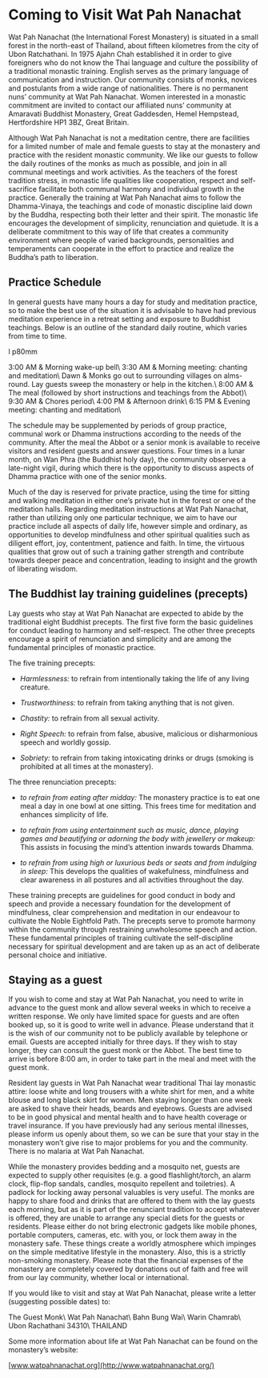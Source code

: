 Coming to Visit Wat Pah Nanachat
================================

Wat Pah Nanachat (the International Forest Monastery) is situated in a
small forest in the north-east of Thailand, about fifteen kilometres
from the city of Ubon Ratchathani. In 1975 Ajahn Chah established it in
order to give foreigners who do not know the Thai language and culture
the possibility of a traditional monastic training. English serves as
the primary language of communication and instruction. Our community
consists of monks, novices and postulants from a wide range of
nationalities. There is no permanent nuns’ community at Wat Pah
Nanachat. Women interested in a monastic commitment are invited to
contact our affiliated nuns’ community at Amaravati Buddhist Monastery,
Great Gaddesden, Hemel Hempstead, Hertfordshire HP1 3BZ, Great Britain.

Although Wat Pah Nanachat is not a meditation centre, there are
facilities for a limited number of male and female guests to stay at the
monastery and practice with the resident monastic community. We like our
guests to follow the daily routines of the monks as much as possible,
and join in all communal meetings and work activities. As the teachers
of the forest tradition stress, in monastic life qualities like
cooperation, respect and self-sacrifice facilitate both communal harmony
and individual growth in the practice. Generally the training at Wat Pah
Nanachat aims to follow the Dhamma-Vinaya, the teachings and code of
monastic discipline laid down by the Buddha, respecting both their
letter and their spirit. The monastic life encourages the development of
simplicity, renunciation and quietude. It is a deliberate commitment to
this way of life that creates a community environment where people of
varied backgrounds, personalities and temperaments can cooperate in the
effort to practice and realize the Buddha’s path to liberation.

Practice Schedule
-----------------

In general guests have many hours a day for study and meditation
practice, so to make the best use of the situation it is advisable to
have had previous meditation experience in a retreat setting and
exposure to Buddhist teachings. Below is an outline of the standard
daily routine, which varies from time to time.

l p80mm

3:00 AM & Morning wake-up bell\\
3:30 AM & Morning meeting: chanting and meditation\\
Dawn & Monks go out to surrounding villages on alms-round. Lay guests
sweep the monastery or help in the kitchen.\\
8:00 AM & The meal (followed by short instructions and teachings from
the Abbot)\\
9:30 AM & Chores period\\
4:00 PM & Afternoon drink\\
6:15 PM & Evening meeting: chanting and meditation\\

The schedule may be supplemented by periods of group practice, communal
work or Dhamma instructions according to the needs of the community.
After the meal the Abbot or a senior monk is available to receive
visitors and resident guests and answer questions. Four times in a lunar
month, on Wan Phra (the Buddhist holy day), the community observes a
late-night vigil, during which there is the opportunity to discuss
aspects of Dhamma practice with one of the senior monks.

Much of the day is reserved for private practice, using the time for
sitting and walking meditation in either one’s private hut in the forest
or one of the meditation halls. Regarding meditation instructions at Wat
Pah Nanachat, rather than utilizing only one particular technique, we
aim to have our practice include all aspects of daily life, however
simple and ordinary, as opportunities to develop mindfulness and other
spiritual qualities such as diligent effort, joy, contentment, patience
and faith. In time, the virtuous qualities that grow out of such a
training gather strength and contribute towards deeper peace and
concentration, leading to insight and the growth of liberating wisdom.

The Buddhist lay training guidelines (precepts)
-----------------------------------------------

Lay guests who stay at Wat Pah Nanachat are expected to abide by the
traditional eight Buddhist precepts. The first five form the basic
guidelines for conduct leading to harmony and self-respect. The other
three precepts encourage a spirit of renunciation and simplicity and are
among the fundamental principles of monastic practice.

The five training precepts:

-   *Harmlessness:* to refrain from intentionally taking the life of any
    living creature.

-   *Trustworthiness:* to refrain from taking anything that is not
    given.

-   *Chastity:* to refrain from all sexual activity.

-   *Right Speech:* to refrain from false, abusive, malicious or
    disharmonious speech and worldly gossip.

-   *Sobriety:* to refrain from taking intoxicating drinks or drugs
    (smoking is prohibited at all times at the monastery).

The three renunciation precepts:

-   *to refrain from eating after midday:* The monastery practice is to
    eat one meal a day in one bowl at one sitting. This frees time for
    meditation and enhances simplicity of life.

-   *to refrain from using entertainment such as music, dance, playing
    games and beautifying or adorning the body with jewellery or
    makeup:* This assists in focusing the mind’s attention inwards
    towards Dhamma.

-   *to refrain from using high or luxurious beds or seats and from
    indulging in sleep:* This develops the qualities of wakefulness,
    mindfulness and clear awareness in all postures and all activities
    throughout the day.

These training precepts are guidelines for good conduct in body and
speech and provide a necessary foundation for the development of
mindfulness, clear comprehension and meditation in our endeavour to
cultivate the Noble Eightfold Path. The precepts serve to promote
harmony within the community through restraining unwholesome speech and
action. These fundamental principles of training cultivate the
self-discipline necessary for spiritual development and are taken up as
an act of deliberate personal choice and initiative.

Staying as a guest
------------------

If you wish to come and stay at Wat Pah Nanachat, you need to write in
advance to the guest monk and allow several weeks in which to receive a
written response. We only have limited space for guests and are often
booked up, so it is good to write well in advance. Please understand
that it is the wish of our community not to be publicly available by
telephone or email. Guests are accepted initially for three days. If
they wish to stay longer, they can consult the guest monk or the Abbot.
The best time to arrive is before 8:00 am, in order to take part in the
meal and meet with the guest monk.

Resident lay guests in Wat Pah Nanachat wear traditional Thai lay
monastic attire: loose white and long trousers with a white shirt for
men, and a white blouse and long black skirt for women. Men staying
longer than one week are asked to shave their heads, beards and
eyebrows. Guests are advised to be in good physical and mental health
and to have health coverage or travel insurance. If you have previously
had any serious mental illnesses, please inform us openly about them, so
we can be sure that your stay in the monastery won’t give rise to major
problems for you and the community. There is no malaria at Wat Pah
Nanachat.

While the monastery provides bedding and a mosquito net, guests are
expected to supply other requisites (e.g. a good flashlight/torch, an
alarm clock, flip-flop sandals, candles, mosquito repellent and
toiletries). A padlock for locking away personal valuables is very
useful. The monks are happy to share food and drinks that are offered to
them with the lay guests each morning, but as it is part of the
renunciant tradition to accept whatever is offered, they are unable to
arrange any special diets for the guests or residents. Please either do
not bring electronic gadgets like mobile phones, portable computers,
cameras, etc. with you, or lock them away in the monastery safe. These
things create a worldly atmosphere which impinges on the simple
meditative lifestyle in the monastery. Also, this is a strictly
non-smoking monastery. Please note that the financial expenses of the
monastery are completely covered by donations out of faith and free will
from our lay community, whether local or international.

If you would like to visit and stay at Wat Pah Nanachat, please write a
letter (suggesting possible dates) to:

The Guest Monk\\
Wat Pah Nanachat\\
Bahn Bung Wai\\
Warin Chamrab\\
Ubon Rachathani 34310\\
THAILAND

Some more information about life at Wat Pah Nanachat can be found on the
monastery’s website:

[www.watpahnanachat.org](http://www.watpahnanachat.org/)
